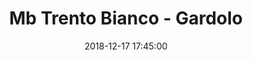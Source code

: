 ---
title: Mb Trento Bianco - Gardolo
date: 2018-12-17 17:45:00
squadra-a: Bc Gardolo
punteggio-a: 
squadra-b: Mb Trento Bianco
punteggio-b: 
partite/squadra: esordienti-18-19
luogo: PalaBocchi
categoria: esordienti
---